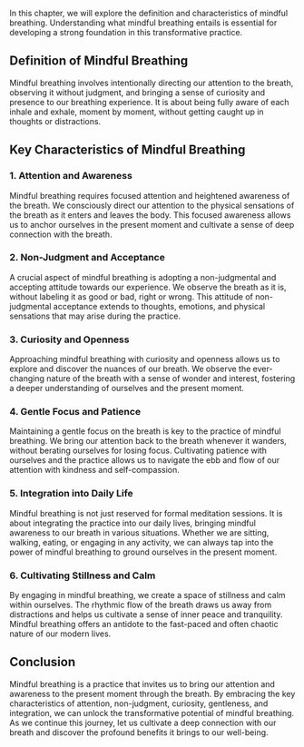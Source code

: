 
In this chapter, we will explore the definition and characteristics of mindful breathing. Understanding what mindful breathing entails is essential for developing a strong foundation in this transformative practice.

Definition of Mindful Breathing
-------------------------------

Mindful breathing involves intentionally directing our attention to the breath, observing it without judgment, and bringing a sense of curiosity and presence to our breathing experience. It is about being fully aware of each inhale and exhale, moment by moment, without getting caught up in thoughts or distractions.

Key Characteristics of Mindful Breathing
----------------------------------------

### 1. Attention and Awareness

Mindful breathing requires focused attention and heightened awareness of the breath. We consciously direct our attention to the physical sensations of the breath as it enters and leaves the body. This focused awareness allows us to anchor ourselves in the present moment and cultivate a sense of deep connection with the breath.

### 2. Non-Judgment and Acceptance

A crucial aspect of mindful breathing is adopting a non-judgmental and accepting attitude towards our experience. We observe the breath as it is, without labeling it as good or bad, right or wrong. This attitude of non-judgmental acceptance extends to thoughts, emotions, and physical sensations that may arise during the practice.

### 3. Curiosity and Openness

Approaching mindful breathing with curiosity and openness allows us to explore and discover the nuances of our breath. We observe the ever-changing nature of the breath with a sense of wonder and interest, fostering a deeper understanding of ourselves and the present moment.

### 4. Gentle Focus and Patience

Maintaining a gentle focus on the breath is key to the practice of mindful breathing. We bring our attention back to the breath whenever it wanders, without berating ourselves for losing focus. Cultivating patience with ourselves and the practice allows us to navigate the ebb and flow of our attention with kindness and self-compassion.

### 5. Integration into Daily Life

Mindful breathing is not just reserved for formal meditation sessions. It is about integrating the practice into our daily lives, bringing mindful awareness to our breath in various situations. Whether we are sitting, walking, eating, or engaging in any activity, we can always tap into the power of mindful breathing to ground ourselves in the present moment.

### 6. Cultivating Stillness and Calm

By engaging in mindful breathing, we create a space of stillness and calm within ourselves. The rhythmic flow of the breath draws us away from distractions and helps us cultivate a sense of inner peace and tranquility. Mindful breathing offers an antidote to the fast-paced and often chaotic nature of our modern lives.

Conclusion
----------

Mindful breathing is a practice that invites us to bring our attention and awareness to the present moment through the breath. By embracing the key characteristics of attention, non-judgment, curiosity, gentleness, and integration, we can unlock the transformative potential of mindful breathing. As we continue this journey, let us cultivate a deep connection with our breath and discover the profound benefits it brings to our well-being.
